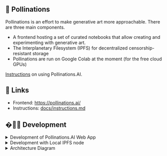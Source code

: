 ## 🌸 Pollinations

Pollinations is an effort to make generative art more approachable. There are three main components.
- A frontend hosting a set of curated notebooks that allow creating and experimenting with generative art.
- The Interplanetary Filesystem (IPFS) for decentralized censorship-resistant storage
- Pollinations are run on Google Colab at the moment (for the free cloud GPUs)

[Instructions](docs/instructions.md) on using Pollinations.AI.

## 🔗 Links

- Frontend: https://pollinations.ai/
- Instructions: [docs/instructions.md](docs/instructions.md)

## �👩‍💻 Development
<details>
  <summary>Development of Pollinations.AI Web App</summary>

    `make dev` to start the development server of web app.% 

    Enable logging:
    `localStorage.debug = "*"`

    If logs don't appear in Chrome enable logging "All Aevels" (including Verbose)
  
 
    ## Optionally it is possible to develop with a local IPFS node
    
    Enable connect to local IPFS:
    `localStorage.localIFS = true

    `make up` to start the releant services. See next section for details
  
</details>

<details>
  <summary>Development with Local IPFS node</summary>

    Development environment requires `docker` & `docker-compose` for running a loca IPFS node. For docker installation, please navigate to https://docs.docker.com/get-docker/.

    After docker is setup, `make` is used for managing the IPFS and development environment.

    ## 🟡 Initialization

    To run pollinations development environment first time,

    - Run `make init`, this will initialize start the IPFS docker image and fill `tmp/ipfs` folder by migrating IPFS.

    ## 🟢 Running

    After IPFS migrated, to start development environment,
    - Run `make up`, this will start the dockerized IPFS instance and detach.
    - Run `make dev` to start the react application living under `/app`

    ## 🔴 Stopping

    - Run `make down` to stop running IPFS instance.
    - Run `make clean` to remove the `tmp` folder and its contents.

    ## ⚙️ Configuration

    IPFS configuration can be found and updated in `docker/ipfs/config.json`. Every time the docker containers are started, the config file under `tmp/ipfs/config` is overwritten with this json file.

</details>


<details>
  <summary>Architecture Diagram</summary>

  The following diagram has an editable copy embedded. Use https://draw.io/#Hpollinations/pollinations/master/pollinations_architecture.png to edit the file.

  Export the results as PNG with "Include a copy of my diagram" option selected and replace the current diagram.

  ![Architecture Diagram](pollinations_architecture.png)
  
 </details>

